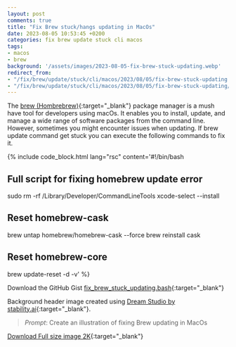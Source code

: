 ```yaml
---
layout: post
comments: true
title: "Fix Brew stuck/hangs updating in MacOs"
date: 2023-08-05 10:53:45 +0200
categories: fix brew update stuck cli macos
tags:
- macos
- brew
background: '/assets/images/2023-08-05-fix-brew-stuck-updating.webp'
redirect_from: 
- "/fix/brew/update/stuck/cli/macos/2023/08/05/fix-brew-stuck-updating.html"
- "/fix/brew/update/stuck/cli/macos/2023/08/05/fix-brew-stuck-updating/"
---
```


The [brew (Hombrebrew)](https://brew.sh/index){:target="_blank"} package manager is a mush have tool for developers using macOs. It enables you to install, update, and manage a wide range of software packages from the command line.
However, sometimes you might encounter issues when updating. If brew update command get stuck you can execute the following commands to fix it.

{% include code_block.html lang="rsc" content='#!/bin/bash

## Full script for fixing homebrew update error

sudo rm -rf /Library/Developer/CommandLineTools
xcode-select --install

## Reset homebrew-cask

brew untap homebrew/homebrew-cask --force
brew reinstall cask

## Reset homebrew-core

brew update-reset -d -v' %}

Download the GitHub Gist [fix_brew_stuck_updating.bash](https://gist.github.com/carlesloriente/d565db45a60dd91a41be5bb9eb68079c){:target="_blank"}

Background header image created using [Dream Studio by stability.ai](https://dreamstudio.ai){:target="_blank"}.

> *Prompt*: Create an illustration of fixing Brew updating in MacOs

[Download Full size image 2K](/assets/images/dreamstudio/2K/Fix-Brew-stuck-updating.webp){:target="_blank"}
